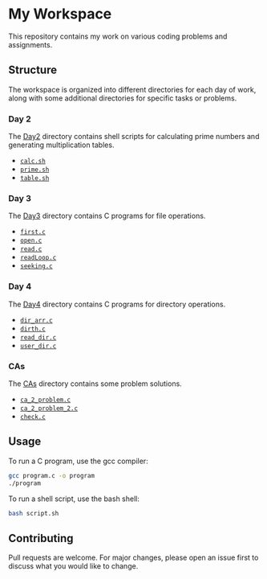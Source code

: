 # My Workspace

This repository contains my work on various coding problems and assignments.

## Structure

The workspace is organized into different directories for each day of work, along with some additional directories for specific tasks or problems.

### Day 2

The [Day2](Day2) directory contains shell scripts for calculating prime numbers and generating multiplication tables.

- [`calc.sh`](Day2/calc.sh)
- [`prime.sh`](Day2/prime.sh)
- [`table.sh`](Day2/table.sh)

### Day 3

The [Day3](Day3) directory contains C programs for file operations.

- [`first.c`](Day3/first.c)
- [`open.c`](Day3/open.c)
- [`read.c`](Day3/read.c)
- [`readLoop.c`](Day3/readLoop.c)
- [`seeking.c`](Day3/seeking.c)

### Day 4

The [Day4](Day4) directory contains C programs for directory operations.

- [`dir_arr.c`](Day4/dir_arr.c)
- [`dirth.c`](Day4/dirth.c)
- [`read_dir.c`](Day4/read_dir.c)
- [`user_dir.c`](Day4/user_dir.c)

### CAs

The [CAs](CAs) directory contains some problem solutions.

- [`ca_2_problem.c`](CAs/ca_2_problem.c)
- [`ca_2_problem_2.c`](CAs/ca_2_problem_2.c)
- [`check.c`](CAs/check.c)

## Usage

To run a C program, use the gcc compiler:

```sh
gcc program.c -o program
./program
```

To run a shell script, use the bash shell:
```sh
bash script.sh
```

## Contributing
Pull requests are welcome. For major changes, please open an issue first to discuss what you would like to change.